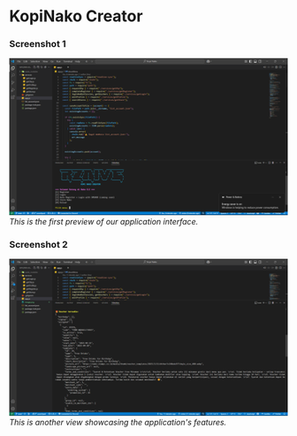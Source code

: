 # KopiNako Creator
### Screenshot 1
![Image 1](image1.png)
*This is the first preview of our application interface.*

### Screenshot 2
![Image 2](image2.png)
*This is another view showcasing the application's features.*